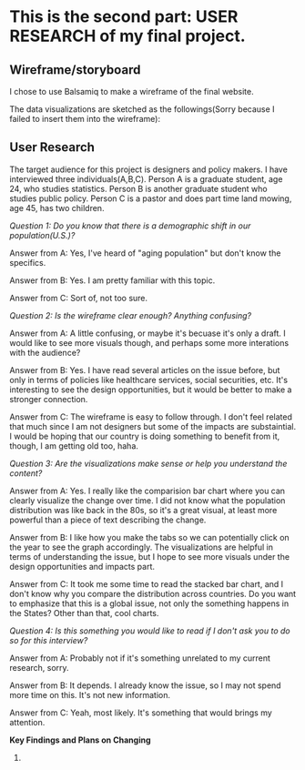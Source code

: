 # This is the second part: USER RESEARCH of my final project.

## Wireframe/storyboard

I chose to use Balsamiq to make a wireframe of the final website.

The data visualizations are sketched as the followings(Sorry because I failed to insert them into the wireframe):


## User Research

The target audience for this project is designers and policy makers. I have interviewed three individuals(A,B,C). Person A is a graduate student, age 24, who studies statistics. Person B is another graduate student who studies public policy. Person C is a pastor and does part time land mowing, age 45, has two children.

*Question 1: Do you know that there is a demographic shift in our population(U.S.)?*

Answer from A: Yes, I've heard of "aging population" but don't know the specifics.

Answer from B: Yes. I am pretty familiar with this topic.

Answer from C: Sort of, not too sure.

*Question 2: Is the wireframe clear enough? Anything confusing?*

Answer from A: A little confusing, or maybe it's becuase it's only a draft. I would like to see more visuals though, and perhaps some more interations with the audience?

Answer from B: Yes. I have read several articles on the issue before, but only in terms of policies like healthcare services, social securities, etc. It's interesting to see the design opportunities, but it would be better to make a stronger connection.

Answer from C: The wireframe is easy to follow through. I don't feel related that much since I am not designers but some of the impacts are substaintial. I would be hoping that our country is doing something to benefit from it, though, I am getting old too, haha. 

*Question 3: Are the visualizations make sense or help you understand the content?*

Answer from A: Yes. I really like the comparision bar chart where you can clearly visualize the change over time. I did not know what the population distribution was like back in the 80s, so it's a great visual, at least more powerful than a piece of text describing the change.

Answer from B: I like how you make the tabs so we can potentially click on the year to see the graph accordingly. The visualizations are helpful in terms of understanding the issue, but I hope to see more visuals under the design opportunities and impacts part.

Answer from C: It took me some time to read the stacked bar chart, and I don't know why you compare the distribution across countries. Do you want to emphasize that this is a global issue, not only the something happens in the States? Other than that, cool charts.

*Question 4: Is this something you would like to read if I don't ask you to do so for this interview?*

Answer from A: Probably not if it's something unrelated to my current research, sorry.

Answer from B: It depends. I already know the issue, so I may not spend more time on this. It's not new information.

Answer from C: Yeah, most likely. It's something that would brings my attention.

**Key Findings and Plans on Changing**

1. 

